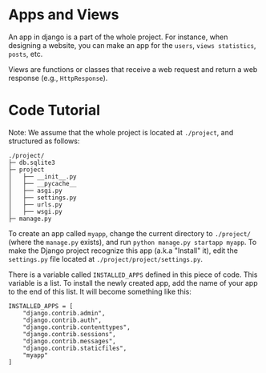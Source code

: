 # Apps and Views

An app in django is a part of the whole project. For instance, when designing a website, you can make an app for the `users`, `views statistics`, `posts`, etc. 

Views are functions or classes that receive a web request and return a web response (e.g., `HttpResponse`).

# Code Tutorial

Note: We assume that the whole project is located at `./project`, and structured as follows:

```
./project/
├─ db.sqlite3
├─ project
│   ├── __init__.py
│   ├── __pycache__
│   ├── asgi.py
│   ├── settings.py
│   ├── urls.py
│   ├── wsgi.py
├─ manage.py
```

To create an app called `myapp`, change the current directory to `./project/` (where the `manage.py` exists), and run `python manage.py startapp myapp`.
To make the Django project recognize this app (a.k.a "Install" it), edit the `settings.py` file located at `./project/project/settings.py`.

There is a variable called `INSTALLED_APPS` defined in this piece of code. This variable is a list. To install the newly created app, add the name of your app to the end of this list. It will become something like this:

```
INSTALLED_APPS = [
    "django.contrib.admin",
    "django.contrib.auth",
    "django.contrib.contenttypes",
    "django.contrib.sessions",
    "django.contrib.messages",
    "django.contrib.staticfiles",
    "myapp"
]
```
